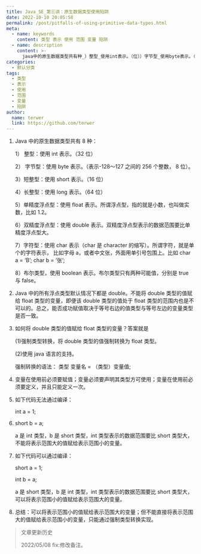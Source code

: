 ```yaml
---
title: Java_SE_第三讲：原生数据类型使用陷阱
date: 2022-10-10 20:05:58
permalink: /post/pitfalls-of-using-primitive-data-types.html
meta:
  - name: keywords
    content: 类型 表示 使用 范围 变量 陷阱
  - name: description
    content: >-
      java中的原生数据类型共有种_）整型_使用int表示。（位））字节型_使用byte表示。（表示～之间的个整数位）。）短整型_使用short表示。（位））长整型_使用long表示。（位））单精度浮点型_使用float表示。所谓浮点型指的就是小数也叫做实数比如。）双精度浮点型_使用double表示。双精度浮点型表示的数据范围要比单精度浮点型大。）字符型_使用char表示（char是character的缩写）。所谓字符就是单个的字符表示比如字母a或者中文张外面用单引号包围上。比如chara=‘b’_charb
categories:
  - 默认分类
tags:
  - 类型
  - 表示
  - 使用
  - 范围
  - 变量
  - 陷阱
author:
  name: terwer
  link: https://github.com/terwer
---
```



1. Java 中的原生数据类型共有 8 种：

   1） 整型：使用 int 表示。（32 位）

   2） 字节型：使用 byte 表示。（表示-128～127 之间的 256 个整数， 8 位）。

   3）短整型：使用 short 表示。（16 位）

   4）长整型：使用 long 表示。（64 位）

   5）单精度浮点型：使用 float 表示。所谓浮点型，指的就是小数，也叫做实数，比如 1.2。

   6）双精度浮点型：使用 double 表示。双精度浮点型表示的数据范围要比单精度浮点型大。

   7）字符型：使用 char 表示（char 是 character 的缩写）。所谓字符，就是单个的字符表示，
   比如字母 a，或者中文张，外面用单引号包围上。比如 char a = ‘B’; char b = ‘张’;

   8）布尔类型，使用 boolean 表示。布尔类型只有两种可能值，分别是 true 与 false。
2. Java 中的所有浮点类型默认情况下都是 double。不能将 double 类型的值赋给 float 类型的变量，即便该 double 类型的值处于 float 类型的范围内也是不可以的。总之，能否成功赋值取决于等号右边的值类型与等号左边的变量类型是否一致。
3. 如何将 double 类型的值赋给 float 类型的变量？答案就是

   (1)强制类型转换，将 double 类型的值强制转换为 float 类型。

   (2)使用 java 语言的支持。

   强制转换的语法： 类型 变量名 = （类型）变量值;
4. 变量在使用前必须要赋值；变量必须要声明其类型方可使用；变量在使用前必须要定义，并且只能定义一次。
5. 如下代码无法通过编译：

   int a = 1;
6. short b = a;

   a 是 int 类型，b 是 short 类型，int 类型表示的数据范围要比 short 类型大，不能将表示范围大的值赋给表示范围小的变量。
7. 如下代码可以通过编译：

   short a = 1;

   int b = a;

   a 是 short 类型，b 是 int 类型，int 类型表示的数据范围要比 short 类型大，可以将表示范围小的值赋给表示范围大的变量。
8. 总结：可以将表示范围小的值赋给表示范围大的变量；但不能直接将表示范围大的值赋给表示范围小的变量，只能通过强制类型转换实现。

> 文章更新历史
>
> 2022/05/08 fix:修改备注。
